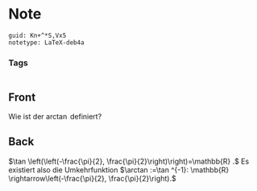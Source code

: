 # Note
```
guid: Kn+^*S,Vx5
notetype: LaTeX-deb4a
```

### Tags
```
```

## Front
Wie ist der $\arctan$ definiert?

## Back
$\tan \left(\left(-\frac{\pi}{2}, \frac{\pi}{2}\right)\right)=\mathbb{R} .$ Es existiert also die Umkehrfunktion
$\arctan :=\tan ^{-1}: \mathbb{R} \rightarrow\left(-\frac{\pi}{2}, \frac{\pi}{2}\right).$
